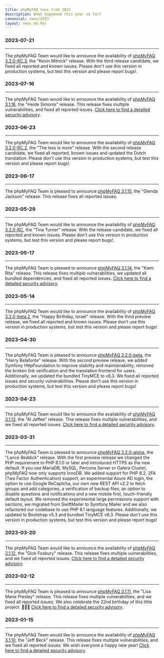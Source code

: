 ```yaml
---
title: phpMyFAQ news from 2023
description: What happened this year so far?
canonical: news/2023
layout: news_md.hbs
---
```


### 2023-07-21
* * *
The phpMyFAQ Team would like to announce the availability of [phpMyFAQ 3.2.0-RC.3](/download),
the "Kevin Mitnick" release. 
With the third release candidate, we fixed all reported and known issues.
Please don't use this version in production systems, but test this version and please report bugs!.

### 2023-07-16
* * *
The phpMyFAQ Team would like to announce the availability of [phpMyFAQ 3.1.16](/download),
the "Heide Simonis" release.
This release fixes multiple vulnerabilities, and fixed all reported issues.
[Click here to find a detailed security advisory](/security/advisory-2023-07-16).

### 2023-06-23
* * *
The phpMyFAQ Team would like to announce the availability of [phpMyFAQ 3.2.0-RC.2](/download), the "The less is more" release.
With the second release candidate, we fixed all reported, known issues and updated the Dutch translation.
Please don't use this version in production systems, but test this version and please report bugs!.

### 2023-06-17
* * *
The phpMyFAQ Team is pleased to announce [phpMyFAQ 3.1.15](/download), the "Glenda Jackson" release.
This release fixes all reported issues.

### 2023-05-29
* * *
The phpMyFAQ Team would like to announce the availability of [phpMyFAQ 3.2.0-RC](/download), the "Tina Turner" release. 
With the release candidate, we fixed all reported and known issues.
Please don't use this version in production systems, but test this version and please report bugs!.

### 2023-05-17
* * *
The phpMyFAQ Team is pleased to announce [phpMyFAQ 3.1.14](/download), the "Kami Rita" release.
This release fixes multiple vulnerabilities, we updated all bundled dependencies, and fixed all reported issues.
[Click here to find a detailed security advisory](/security/advisory-2023-05-17).

### 2023-05-14
* * *
The phpMyFAQ Team would like to announce the availability of [phpMyFAQ 3.2.0-beta.2](/download), the "Happy Birthday, 
Israel" release. With the third preview release, we fixed all reported and known issues. Please don't use this version 
in production systems, but test this version and please report bugs!.

### 2023-04-30
* * *
The phpMyFAQ Team is pleased to announce [phpMyFAQ 3.2.0-beta](/download), the "Harry Belafonte" release. With the 
second preview release, we added Symfony HttpFoundation to improve stability and maintainability, removed the broken 
link verification and the translation frontend for users. Additionally, we updated the bundled TinyMCE to v6.3. We fixed
all reported issues and security vulnerabilities. Please don't use this version in production systems, but test this 
version and please report bugs!

### 2023-04-23
* * *
The phpMyFAQ Team would like to announce the availability of [phpMyFAQ 3.1.13](/download), the "Al Jaffee" release.
This release fixes multiple vulnerabilities, and we fixed all reported issues.
[Click here to find a detailed security advisory](/security/advisory-2023-04-23).

### 2023-03-31
* * *
The phpMyFAQ Team is pleased to announce [phpMyFAQ 3.2.0-alpha](/download), the "Lance Reddick" release. With the first
preview release we changed the PHP requirement to PHP 8.1.0 or later and introduced HTTPS as the new default. If you use
MariaDB, MySQL, Percona Server or Galera Cluster, phpMyFAQ now only supports InnoDB. We added support for PHP 8.2, 2FA
(Two Factor Authentication) support, an experimental Azure AD login, the option to use Google ReCaptcha, our own new
REST API v2.2 to fetch groups and add categories, a verification of backup files, an option to disable questions and
notifications and a new mobile first, touch-friendly default layout. We removed the experimental large permissions
support with sections, we migrated from SwiftMailer to Symfony Mailer and we also refactored our codebase to use PHP 8.1
language features. Additionally, we updated to Bootstrap v5.3 and bundled TinyMCE v6.3. Please don't use this version in
production systems, but test this version and please report bugs!

### 2023-03-20
* * *
The phpMyFAQ Team would like to announce the availability of [phpMyFAQ 3.1.12](/download), the "Dick Fosbury" release.
This release fixes multiple vulnerabilities, and we fixed all reported issues.
[Click here to find a detailed security advisory](/security/advisory-2023-03-20).

### 2023-02-12
* * *
The phpMyFAQ Team is pleased to announce [phpMyFAQ 3.1.11](/download), the "Lisa Marie Presley" release. This release 
fixes multiple vulnerabilities, and we fixed all reported issues. We also celebrate the 22nd birthday of this little 
project. 🎉🍾🥳
[Click here to find a detailed security advisory](/security/advisory-2023-02-12).

### 2023-01-15
* * *
The phpMyFAQ Team would like to announce the availability of [phpMyFAQ 3.1.10](/download), the "Jeff Beck" release.
This release fixes multiple vulnerabilities, and we fixed all reported issues. We wish everyone a happy new year!
[Click here to find a detailed security advisory](/security/advisory-2023-01-15).
